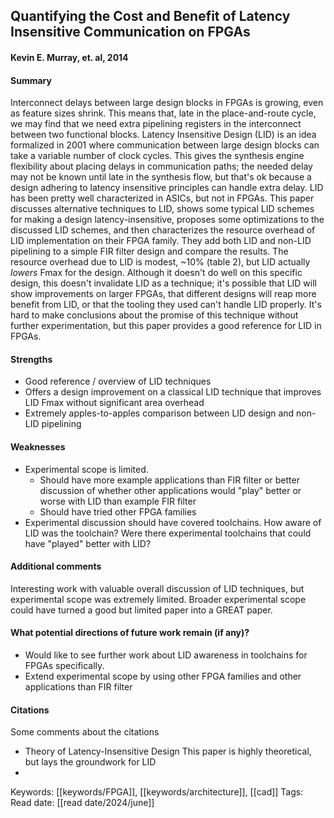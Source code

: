 ## Quantifying the Cost and Benefit of Latency Insensitive Communication on FPGAs
#### Kevin E. Murray, et. al, 2014
#### Summary
Interconnect delays between large design blocks in FPGAs is growing, even as feature sizes shrink. This means that, late in the place-and-route cycle, we may find that we need extra pipelining registers in the interconnect between two functional blocks. Latency Insensitive Design (LID) is an idea formalized in 2001 where communication between large design blocks can take a variable number of clock cycles. This gives the synthesis engine flexibility about placing delays in communication paths; the needed delay may not be known until late in the synthesis flow, but that's ok because a design adhering to latency insensitive principles can handle extra delay.
LID has been pretty well characterized in ASICs, but not in FPGAs. This paper discusses alternative techniques to LID, shows some typical LID schemes for making a design latency-insensitive, proposes some optimizations to the discussed LID schemes, and then characterizes the resource overhead of LID implementation on their FPGA family. They add both LID and non-LID pipelining to a simple FIR filter design and compare the results. The resource overhead due to LID is modest, ~10% (table 2), but LID actually *lowers* Fmax for the design. Although it doesn't do well on this specific design, this doesn't invalidate LID as a technique; it's possible that LID will show improvements on larger FPGAs, that different designs will reap more benefit from LID, or that the tooling they used can't handle LID properly.
It's hard to make conclusions about the promise of this technique without further experimentation, but this paper provides a good reference for LID in FPGAs.

#### Strengths
  - Good reference / overview of LID techniques
  - Offers a design improvement on a classical LID technique that improves LID Fmax without significant area overhead
  - Extremely apples-to-apples comparison between LID design and non-LID pipelining

#### Weaknesses
  - Experimental scope is limited.
	  - Should have more example applications than FIR filter or better discussion of whether other applications would "play" better or worse with LID than example FIR filter
	  - Should have tried other FPGA families
  - Experimental discussion should have covered toolchains. How aware of LID was the toolchain? Were there experimental toolchains that could have "played" better with LID?

#### Additional comments
Interesting work with valuable overall discussion of LID techniques, but experimental scope was extremely limited. Broader experimental scope could have turned a good but limited paper into a GREAT paper.

#### What potential directions of future work remain (if any)?
 * Would like to see further work about LID awareness in toolchains for FPGAs specifically.
 * Extend experimental scope by using other FPGA families and other applications than FIR filter

#### Citations
Some comments about the citations
 - Theory of Latency-Insensitive Design
   This paper is highly theoretical, but lays the groundwork for LID
 - 

Keywords: [[keywords/FPGA]], [[keywords/architecture]], [[cad]]
Tags: 
Read date: [[read date/2024/june]]
